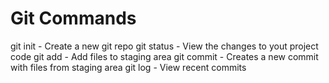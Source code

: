 # Git Commands

git init - Create a new git repo
git status - View the changes to yout project code
git add - Add files to staging area
git commit - Creates a new commit with files from staging area
git log - View recent commits